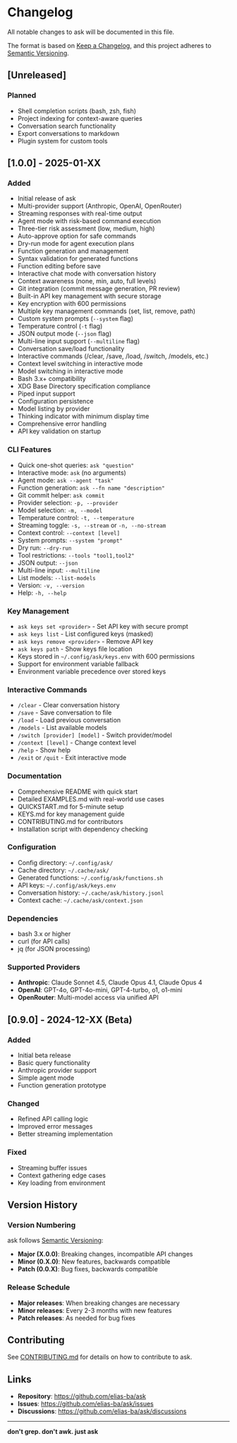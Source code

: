 # Changelog

All notable changes to ask will be documented in this file.

The format is based on [Keep a Changelog](https://keepachangelog.com/en/1.0.0/),
and this project adheres to [Semantic Versioning](https://semver.org/spec/v2.0.0.html).

## [Unreleased]

### Planned

- Shell completion scripts (bash, zsh, fish)
- Project indexing for context-aware queries
- Conversation search functionality
- Export conversations to markdown
- Plugin system for custom tools

## [1.0.0] - 2025-01-XX

### Added

- Initial release of ask
- Multi-provider support (Anthropic, OpenAI, OpenRouter)
- Streaming responses with real-time output
- Agent mode with risk-based command execution
- Three-tier risk assessment (low, medium, high)
- Auto-approve option for safe commands
- Dry-run mode for agent execution plans
- Function generation and management
- Syntax validation for generated functions
- Function editing before save
- Interactive chat mode with conversation history
- Context awareness (none, min, auto, full levels)
- Git integration (commit message generation, PR review)
- Built-in API key management with secure storage
- Key encryption with 600 permissions
- Multiple key management commands (set, list, remove, path)
- Custom system prompts (`--system` flag)
- Temperature control (`-t` flag)
- JSON output mode (`--json` flag)
- Multi-line input support (`--multiline` flag)
- Conversation save/load functionality
- Interactive commands (/clear, /save, /load, /switch, /models, etc.)
- Context level switching in interactive mode
- Model switching in interactive mode
- Bash 3.x+ compatibility
- XDG Base Directory specification compliance
- Piped input support
- Configuration persistence
- Model listing by provider
- Thinking indicator with minimum display time
- Comprehensive error handling
- API key validation on startup

### CLI Features

- Quick one-shot queries: `ask "question"`
- Interactive mode: `ask` (no arguments)
- Agent mode: `ask --agent "task"`
- Function generation: `ask --fn name "description"`
- Git commit helper: `ask commit`
- Provider selection: `-p, --provider`
- Model selection: `-m, --model`
- Temperature control: `-t, --temperature`
- Streaming toggle: `-s, --stream` or `-n, --no-stream`
- Context control: `--context [level]`
- System prompts: `--system "prompt"`
- Dry run: `--dry-run`
- Tool restrictions: `--tools "tool1,tool2"`
- JSON output: `--json`
- Multi-line input: `--multiline`
- List models: `--list-models`
- Version: `-v, --version`
- Help: `-h, --help`

### Key Management

- `ask keys set <provider>` - Set API key with secure prompt
- `ask keys list` - List configured keys (masked)
- `ask keys remove <provider>` - Remove API key
- `ask keys path` - Show keys file location
- Keys stored in `~/.config/ask/keys.env` with 600 permissions
- Support for environment variable fallback
- Environment variable precedence over stored keys

### Interactive Commands

- `/clear` - Clear conversation history
- `/save` - Save conversation to file
- `/load` - Load previous conversation
- `/models` - List available models
- `/switch [provider] [model]` - Switch provider/model
- `/context [level]` - Change context level
- `/help` - Show help
- `/exit` or `/quit` - Exit interactive mode

### Documentation

- Comprehensive README with quick start
- Detailed EXAMPLES.md with real-world use cases
- QUICKSTART.md for 5-minute setup
- KEYS.md for key management guide
- CONTRIBUTING.md for contributors
- Installation script with dependency checking

### Configuration

- Config directory: `~/.config/ask/`
- Cache directory: `~/.cache/ask/`
- Generated functions: `~/.config/ask/functions.sh`
- API keys: `~/.config/ask/keys.env`
- Conversation history: `~/.cache/ask/history.jsonl`
- Context cache: `~/.cache/ask/context.json`

### Dependencies

- bash 3.x or higher
- curl (for API calls)
- jq (for JSON processing)

### Supported Providers

- **Anthropic**: Claude Sonnet 4.5, Claude Opus 4.1, Claude Opus 4
- **OpenAI**: GPT-4o, GPT-4o-mini, GPT-4-turbo, o1, o1-mini
- **OpenRouter**: Multi-model access via unified API

## [0.9.0] - 2024-12-XX (Beta)

### Added

- Initial beta release
- Basic query functionality
- Anthropic provider support
- Simple agent mode
- Function generation prototype

### Changed

- Refined API calling logic
- Improved error messages
- Better streaming implementation

### Fixed

- Streaming buffer issues
- Context gathering edge cases
- Key loading from environment

## Version History

### Version Numbering

ask follows [Semantic Versioning](https://semver.org/):

- **Major (X.0.0)**: Breaking changes, incompatible API changes
- **Minor (0.X.0)**: New features, backwards compatible
- **Patch (0.0.X)**: Bug fixes, backwards compatible

### Release Schedule

- **Major releases**: When breaking changes are necessary
- **Minor releases**: Every 2-3 months with new features
- **Patch releases**: As needed for bug fixes

## Contributing

See [CONTRIBUTING.md](CONTRIBUTING.md) for details on how to contribute to ask.

## Links

- **Repository**: https://github.com/elias-ba/ask
- **Issues**: https://github.com/elias-ba/ask/issues
- **Discussions**: https://github.com/elias-ba/ask/discussions

---

**don't grep. don't awk. just ask**
